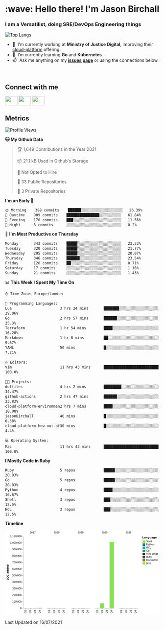 <h1 align="left" id="jason-title">:wave: Hello there! I'm Jason Birchall</h1>
<h3 align="left">I am a Versatilist, doing SRE/DevOps Engineering things</h3>

[![Top Langs](https://github-readme-stats.vercel.app/api?username=jasonBirchall&show_icons=true&count_private=true&include_all_commits=true&theme=gruvbox)](https://github.com/anuraghazra/github-readme-stats)

- :office: &nbsp;I'm currently working at **Ministry of Justice Digital**, improving their [cloud-platform](https://github.com/ministryofjustice/cloud-platform) offering.
- :seedling: &nbsp;I’m currently learning **Go** and **Kubernetes**.
- :mailbox: &nbsp;Ask me anything on my **[issues page]** or using the connections below.


<br>

<h2>Connect with me</h2>
<p>
<a href="https://twitter.com/jsonBirchall" target="blank"><img align="center" src="https://cdn.jsdelivr.net/npm/simple-icons@3.0.1/icons/twitter.svg" alt="" height="30" width="40" /></a>
<a href="https://keybase.io/json0" target="blank"><img align="center" src="https://cdn.jsdelivr.net/npm/simple-icons@3.0.1/icons/keybase.svg" alt="" height="30" width="40" /></a>
<a href="https://www.reddit.com/user/kakorate" target="blank"><img align="center" src="https://cdn.jsdelivr.net/npm/simple-icons@3.0.1/icons/reddit.svg" alt="" height="30" width="40" /></a>
</p>

<h2>Metrics</h2>

<!--START_SECTION:waka-->
![Profile Views](http://img.shields.io/badge/Profile%20Views-0-blue)

**🐱 My Github Data** 

> 🏆 1,649 Contributions in the Year 2021
 > 
> 📦 21.1 kB Used in Github's Storage 
 > 
> 🚫 Not Opted to Hire
 > 
> 📜 33 Public Repositories 
 > 
> 🔑 3 Private Repositories  
 > 
**I'm an Early 🐤** 

```text
🌞 Morning    388 commits    ██████░░░░░░░░░░░░░░░░░░░   26.39% 
🌆 Daytime    909 commits    ███████████████░░░░░░░░░░   61.84% 
🌃 Evening    170 commits    ███░░░░░░░░░░░░░░░░░░░░░░   11.56% 
🌙 Night      3 commits      ░░░░░░░░░░░░░░░░░░░░░░░░░   0.2%

```
📅 **I'm Most Productive on Thursday** 

```text
Monday       343 commits    █████░░░░░░░░░░░░░░░░░░░░   23.33% 
Tuesday      320 commits    █████░░░░░░░░░░░░░░░░░░░░   21.77% 
Wednesday    295 commits    █████░░░░░░░░░░░░░░░░░░░░   20.07% 
Thursday     346 commits    ██████░░░░░░░░░░░░░░░░░░░   23.54% 
Friday       128 commits    ██░░░░░░░░░░░░░░░░░░░░░░░   8.71% 
Saturday     17 commits     ░░░░░░░░░░░░░░░░░░░░░░░░░   1.16% 
Sunday       21 commits     ░░░░░░░░░░░░░░░░░░░░░░░░░   1.43%

```


📊 **This Week I Spent My Time On** 

```text
⌚︎ Time Zone: Europe/London

💬 Programming Languages: 
Lua                      3 hrs 24 mins       ███████░░░░░░░░░░░░░░░░░░   29.06% 
Go                       2 hrs 57 mins       ██████░░░░░░░░░░░░░░░░░░░   25.3% 
Terraform                1 hr 54 mins        ████░░░░░░░░░░░░░░░░░░░░░   16.28% 
Markdown                 1 hr 8 mins         ██░░░░░░░░░░░░░░░░░░░░░░░   9.67% 
YAML                     50 mins             █░░░░░░░░░░░░░░░░░░░░░░░░   7.21%

🔥 Editors: 
Vim                      11 hrs 43 mins      █████████████████████████   100.0%

🐱‍💻 Projects: 
dotfiles                 4 hrs 2 mins        ████████░░░░░░░░░░░░░░░░░   34.47% 
github-actions           2 hrs 47 mins       ██████░░░░░░░░░░░░░░░░░░░   23.83% 
cloud-platform-environmen2 hrs 7 mins        ████░░░░░░░░░░░░░░░░░░░░░   18.08% 
jasonBirchall            46 mins             █░░░░░░░░░░░░░░░░░░░░░░░░   6.58% 
cloud-platform-how-out-of30 mins             █░░░░░░░░░░░░░░░░░░░░░░░░   4.4%

💻 Operating System: 
Mac                      11 hrs 43 mins      █████████████████████████   100.0%

```

**I Mostly Code in Ruby** 

```text
Ruby                     5 repos             █████░░░░░░░░░░░░░░░░░░░░   20.83% 
Go                       5 repos             █████░░░░░░░░░░░░░░░░░░░░   20.83% 
Python                   4 repos             ████░░░░░░░░░░░░░░░░░░░░░   16.67% 
Shell                    3 repos             ███░░░░░░░░░░░░░░░░░░░░░░   12.5% 
HCL                      3 repos             ███░░░░░░░░░░░░░░░░░░░░░░   12.5%

```


**Timeline**

![Chart not found](https://raw.githubusercontent.com/jasonBirchall/jasonBirchall/main/charts/bar_graph.png) 


 Last Updated on 16/07/2021
<!--END_SECTION:waka-->

<!-- links -->

[issues page]: https://github.com/jasonBirchall/jasonBirchall/issues "jasonBirchall/issues"
